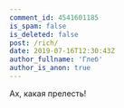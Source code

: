 ```yaml
---
comment_id: 4541601185
is_spam: false
is_deleted: false
post: /rich/
date: 2019-07-16T12:30:43Z
author_fullname: 'Глеб'
author_is_anon: true
---
```


<p>Ах, какая прелесть!</p>
